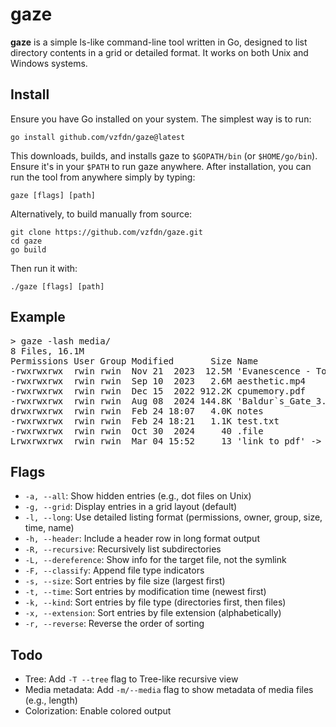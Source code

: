 # gaze

**gaze** is a simple ls-like command-line tool written in Go, designed to list directory contents in a grid or detailed format. It works on both Unix and Windows systems.

## Install

Ensure you have Go installed on your system. The simplest way is to run:

```
go install github.com/vzfdn/gaze@latest
```

This downloads, builds, and installs gaze to `$GOPATH/bin` (or `$HOME/go/bin`). Ensure it's in your `$PATH` to run gaze anywhere.
After installation, you can run the tool from anywhere simply by typing:
```
gaze [flags] [path]
```
Alternatively, to build manually from source:

```
git clone https://github.com/vzfdn/gaze.git
cd gaze
go build 
```

Then run it with:

```
./gaze [flags] [path]
```

## Example

<pre>
> gaze -lash media/
8 Files, 16.1M
Permissions User Group Modified       Size Name
-rwxrwxrwx  rwin rwin  Nov 21  2023  12.5M 'Evanescence - Tourniquet.mp3'
-rwxrwxrwx  rwin rwin  Sep 10  2023   2.6M aesthetic.mp4
-rwxrwxrwx  rwin rwin  Dec 15  2022 912.2K cpumemory.pdf
-rwxrwxrwx  rwin rwin  Aug 08  2024 144.8K 'Baldur`s_Gate_3.webp'
drwxrwxrwx  rwin rwin  Feb 24 18:07   4.0K notes
-rwxrwxrwx  rwin rwin  Feb 24 18:21   1.1K test.txt
-rwxrwxrwx  rwin rwin  Oct 30  2024     40 .file
Lrwxrwxrwx  rwin rwin  Mar 04 15:52     13 'link to pdf' -> cpumemory.pdf
</pre>

## Flags

- `-a, --all`: Show hidden entries (e.g., dot files on Unix)
- `-g, --grid`: Display entries in a grid layout (default)
- `-l, --long`: Use detailed listing format (permissions, owner, group, size, time, name)
- `-h, --header`: Include a header row in long format output
- `-R, --recursive`: Recursively list subdirectories
- `-L, --dereference`: Show info for the target file, not the symlink
- `-F, --classify`: Append file type indicators
- `-s, --size`: Sort entries by file size (largest first)
- `-t, --time`: Sort entries by modification time (newest first)
- `-k, --kind`: Sort entries by file type (directories first, then files)
- `-x, --extension`: Sort entries by file extension (alphabetically)
- `-r, --reverse`: Reverse the order of sorting

## Todo
- Tree: Add `-T --tree` flag to Tree-like recursive view 
- Media metadata: Add `-m/--media` flag to show metadata of media files (e.g., length)
- Colorization: Enable colored output
